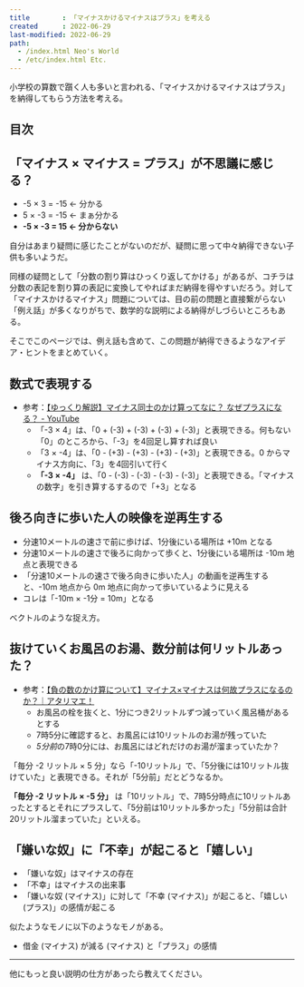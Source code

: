 ```yaml
---
title        : 「マイナスかけるマイナスはプラス」を考える
created      : 2022-06-29
last-modified: 2022-06-29
path:
  - /index.html Neo's World
  - /etc/index.html Etc.
---
```


小学校の算数で躓く人も多いと言われる、「マイナスかけるマイナスはプラス」を納得してもらう方法を考える。


## 目次


## 「マイナス × マイナス = プラス」が不思議に感じる？

- -5 × 3 = -15 ← 分かる
- 5 × -3 = -15 ← まぁ分かる
- **-5 × -3 = 15 ← 分からない**

自分はあまり疑問に感じたことがないのだが、疑問に思って中々納得できない子供も多いようだ。

同様の疑問として「分数の割り算はひっくり返してかける」があるが、コチラは分数の表記を割り算の表記に変換してやればまだ納得を得やすいだろう。対して「マイナスかけるマイナス」問題については、目の前の問題と直接繋がらない「例え話」が多くなりがちで、数学的な説明による納得がしづらいところもある。

そこでこのページでは、例え話も含めて、この問題が納得できるようなアイデア・ヒントをまとめていく。


## 数式で表現する

- 参考：[【ゆっくり解説】マイナス同士のかけ算ってなに？ なぜプラスになる？ - YouTube](https://www.youtube.com/watch?v=NnUL8mPUAi0)
  - 「-3 × 4」は、「0 + (-3) + (-3) + (-3) + (-3)」と表現できる。何もない「0」のところから、「-3」を4回足し算すれば良い
  - 「3 × -4」は、「0 - (+3) - (+3) - (+3) - (+3)」と表現できる。0 からマイナス方向に、「3」を4回引いて行く
  - **「-3 × -4」** は、「0 - (-3) - (-3) - (-3) - (-3)」と表現できる。「マイナスの数字」を引き算するするので「+3」となる


## 後ろ向きに歩いた人の映像を逆再生する

- 分速10メートルの速さで前に歩けば、1分後にいる場所は +10m となる
- 分速10メートルの速さで後ろに向かって歩くと、1分後にいる場所は -10m 地点と表現できる
- 「分速10メートルの速さで後ろ向きに歩いた人」の動画を逆再生すると、-10m 地点から 0m 地点に向かって歩いているように見える
- コレは「-10m × -1分 = 10m」となる

ベクトルのような捉え方。


## 抜けていくお風呂のお湯、数分前は何リットルあった？

- 参考：[【負の数のかけ算について】マイナス×マイナスは何故プラスになるのか？｜アタリマエ！](https://atarimae.biz/archives/4201)
  - お風呂の栓を抜くと、1分につき2リットルずつ減っていく風呂桶があるとする
  - 7時5分に確認すると、お風呂には10リットルのお湯が残っていた
  - *5分前*の7時0分には、お風呂にはどれだけのお湯が溜まっていたか？

「毎分 -2 リットル × 5 分」なら「-10リットル」で、「5分後には10リットル抜けていた」と表現できる。それが「5分前」だとどうなるか。

**「毎分 -2 リットル × -5 分」** は「10リットル」で、7時5分時点に10リットルあったとするとそれにプラスして、「5分前は10リットル多かった」「5分前は合計20リットル溜まっていた」といえる。


## 「嫌いな奴」に「不幸」が起こると「嬉しい」

- 「嫌いな奴」はマイナスの存在
- 「不幸」はマイナスの出来事
- 「嫌いな奴 (マイナス)」に対して「不幸 (マイナス)」が起こると、「嬉しい (プラス)」の感情が起こる

似たようなモノに以下のようなモノがある。

- 借金 (マイナス) が減る (マイナス) と「プラス」の感情


---


他にもっと良い説明の仕方があったら教えてください。
